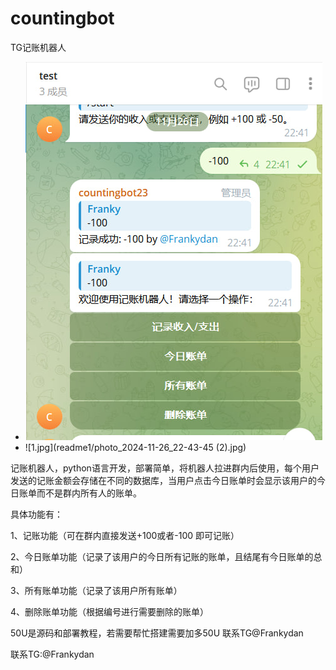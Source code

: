 # countingbot

TG记账机器人

- ![1.jpg](readme1/photo_2024-11-26_22-43-45.jpg) 
- ![1.jpg](readme1/photo_2024-11-26_22-43-45 (2).jpg)



记账机器人，python语言开发，部署简单，将机器人拉进群内后使用，每个用户发送的记账金额会存储在不同的数据库，当用户点击今日账单时会显示该用户的今日账单而不是群内所有人的账单。

具体功能有：

1、记账功能（可在群内直接发送+100或者-100 即可记账）

2、今日账单功能（记录了该用户的今日所有记账的账单，且结尾有今日账单的总和）

3、所有账单功能（记录了该用户所有账单）

4、删除账单功能（根据编号进行需要删除的账单）

50U是源码和部署教程，若需要帮忙搭建需要加多50U 联系TG@Frankydan




联系TG:@Frankydan
